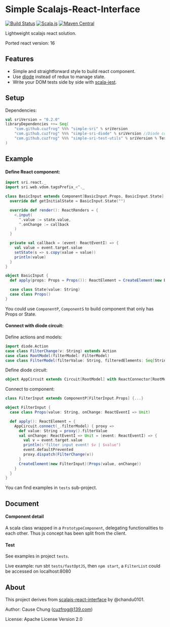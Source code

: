 # Simple Scalajs-React-Interface
[![Build Status](https://travis-ci.org/cuzfrog/simple-sri.svg?branch=master)](https://travis-ci.org/cuzfrog/simple-sri)
[![Scala.js](https://www.scala-js.org/assets/badges/scalajs-0.6.17.svg)](https://www.scala-js.org)
[![Maven Central](https://maven-badges.herokuapp.com/maven-central/com.github.cuzfrog/simple-sri_sjs0.6_2.12/badge.svg)](https://search.maven.org/#search%7Cga%7C1%7Csimple-sri)


Lightweight scalajs react solution.

Ported react version: 16

## Features

* Simple and straightforward style to build react component. 
* Use [diode](https://diode.suzaku.io/) instead of redux to manage state.
* Write your DOM tests side by side with [scala-jest](https://github.com/cuzfrog/scala-jest).

## Setup

Dependencies:
```scala
val sriVersion = "0.2.0"
libraryDependencies ++= Seq(
    "com.github.cuzfrog" %%% "simple-sri" % sriVersion
    "com.github.cuzfrog" %%% "simple-sri-diode" % sriVersion //Diode connector
    "com.github.cuzfrog" %%% "simple-sri-test-utils" % sriVersion % Test
)
```
    

## Example

#### Define React component:
```scala
import sri.react._
import sri.web.vdom.tagsPrefix_<^._

class BasicInput extends Component[BasicInput.Props, BasicInput.State] {
  override def getInitialState = BasicInput.State("")

  override def render(): ReactRenders = {
    <.input(
      ^.value := state.value,
      ^.onChange := callback
    )
  }

  private val callback = (event: ReactEventI) => {
    val value = event.target.value
    setState(s => s.copy(value = value))
    println(value)
  }
}

object BasicInput {
  def apply(props: Props = Props()): ReactElement = CreateElement(new BasicInput)(props)

  case class State(value: String)
  case class Props()
}
```

You could use `ComponentP`, `ComponentS` to build component that only has Props or State.

#### Connect with diode circuit:

Define actions and models:
```scala
import diode.Action
case class FilterChange(v: String) extends Action
case class RootModel(filterModel: FilterModel)
case class FilterModel(filterValue: String, filteredElements: Seq[String])
```

Define diode circuit:
```scala
object AppCircuit extends Circuit[RootModel] with ReactConnector[RootModel] {...}
```

Connect to component:
```scala
class FilterInput extends ComponentP[FilterInput.Props] {...}

object FilterInput {
  case class Props(value: String, onChange: ReactEventI => Unit)

  def apply(): ReactElement = {
    AppCircuit.connect(_.filterModel) { proxy =>
      def value: String = proxy().filterValue
      val onChange: ReactEventI => Unit = (event: ReactEventI) => {
        val v = event.target.value
        println(s"filter input event! $v | $value")
        event.defaultPrevented
        proxy.dispatch(FilterChange(v))
      }
      CreateElement(new FilterInput)(Props(value, onChange))
    }
  }
}
```

You can find examples in `tests` sub-project.

## Document

#### Component detail

A scala class wrapped in a `PrototypeComponent`, delegating functionalities to each other.
Thus js concept has been split from the client.

#### Test

See examples in project `tests`.

Live example: run sbt `tests/fastOptJS`, then `npm start`,
 a `FilterList` could be accessed on localhost:8080

## About

This project derives from [scalajs-react-interface](https://github.com/scalajs-react-interface) by @chandu0101.

Author: Cause Chung (cuzfrog@139.com)
 
License: Apache License Version 2.0